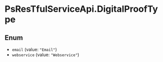 # PsResTfulServiceApi.DigitalProofType

## Enum

* `email` (value: `"Email"`)
* `webservice` (value: `"Webservice"`)
